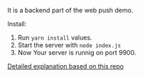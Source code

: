 It is a backend part of the web push demo.

Install:
1. Run `yarn install` values.
2. Start the server with `node index.js`
3. Now Your server is runnig on port 9900.

[Detailed explanation based on this repo](https://medium.com/seladir/how-to-implement-web-push-notifications-in-your-node-react-app-9bed79b53f34)
